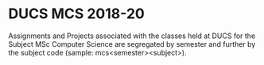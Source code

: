 # DUCS MCS 2018-20

Assignments and Projects associated with the classes
held at DUCS for the Subject MSc Computer Science
are segregated by semester and further by the subject
code (sample: mcs\<semester>\<subject>).
